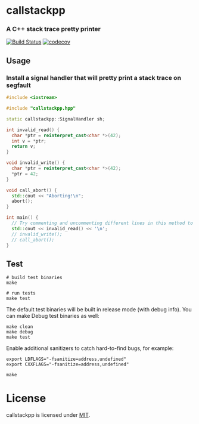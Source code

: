 # callstackpp

### A C++ stack trace pretty printer

[![Build Status](https://travis-ci.com/jhurliman/callstackpp.svg?branch=main)](https://travis-ci.com/jhurliman/callstackpp)
[![codecov](https://codecov.io/gh/jhurliman/callstackpp/branch/main/graph/badge.svg)](https://codecov.io/gh/jhurliman/callstackpp)

## Usage

### Install a signal handler that will pretty print a stack trace on segfault

```cpp
#include <iostream>

#include "callstackpp.hpp"

static callstackpp::SignalHandler sh;

int invalid_read() {
  char *ptr = reinterpret_cast<char *>(42);
  int v = *ptr;
  return v;
}

void invalid_write() {
  char *ptr = reinterpret_cast<char *>(42);
  *ptr = 42;
}

void call_abort() {
  std::cout << "Aborting!\n";
  abort();
}

int main() {
  // Try commenting and uncommenting different lines in this method to test
  std::cout << invalid_read() << '\n';
  // invalid_write();
  // call_abort();
}
```

## Test

```shell
# build test binaries
make

# run tests
make test
```

The default test binaries will be built in release mode (with debug info). You
can make Debug test binaries as well:

```shell
make clean
make debug
make test
```

Enable additional sanitizers to catch hard-to-find bugs, for example:

```shell
export LDFLAGS="-fsanitize=address,undefined"
export CXXFLAGS="-fsanitize=address,undefined"

make
```

# License

callstackpp is licensed under [MIT](https://opensource.org/licenses/MIT).
